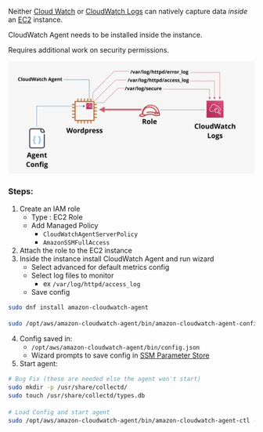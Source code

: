 Neither [Cloud Watch](CW.md) or [CloudWatch Logs](CloudWatch%20Logs.md) can natively capture data _inside_ an [EC2](../EC2/EC2.md) instance.

CloudWatch Agent needs to be installed inside the instance.

Requires additional work on security permissions.

![Pasted image 20250315215414.png](_atts/Pasted%20image%2020250315215414.png)

### Steps:
1) Create an IAM role
	- Type : EC2 Role
	- Add Managed Policy 
		- `CloudWatchAgentServerPolicy`
		- `AmazonSSMFullAccess`
2) Attach the role to the EC2 instance
3) Inside the instance install CloudWatch Agent and run wizard
	- Select advanced for default metrics config
	- Select log files to monitor
		- ex `/var/log/httpd/access_log`
	- Save config

```bash
sudo dnf install amazon-cloudwatch-agent

sudo /opt/aws/amazon-cloudwatch-agent/bin/amazon-cloudwatch-agent-config-wizard
```

4) Config saved in:
	- `/opt/aws/amazon-cloudwatch-agent/bin/config.json`
	- Wizard prompts to save config in [SSM Parameter Store](../Misc/SSM%20Parameter%20Store.md)
5) Start agent:
```Bash
# Bug Fix (these are needed else the agent won't start)
sudo mkdir -p /usr/share/collectd/
sudo touch /usr/share/collectd/types.db

# Load Config and start agent
sudo /opt/aws/amazon-cloudwatch-agent/bin/amazon-cloudwatch-agent-ctl -a fetch-config -m ec2 -c ssm:AmazonCloudWatch-linux -s
```

